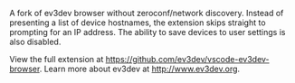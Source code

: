 A fork of ev3dev browser without zeroconf/network discovery. Instead of presenting a list of device hostnames,
the extension skips straight to prompting for an IP address. The ability to save devices to user settings is also disabled.

View the full extension at <https://github.com/ev3dev/vscode-ev3dev-browser>.
Learn more about ev3dev at <http://www.ev3dev.org>.